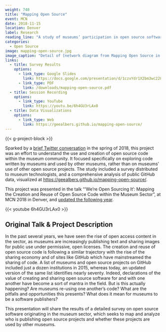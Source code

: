```yaml
---
weight: 740
title: "Mapping Open Source"
event: MCN
date: 2018-11-15
location: Denver
label: Research
reading_line: "A study of museums’ participation in open source software development"
categories:
  - Open Source
image: mapping-open-source.jpg
image_caption: "Detail of [network diagram from Mapping Open Source in Museums](https://geealbers.github.io/mapping-open-source/network/) website."
links:
  - title: Survey Results
    options:
      - link_type: Google Slides
        link: https://docs.google.com/presentation/d/1czvYdr1X2bm3wc228hMhTLhBZfL9B3b34Lv1P9p9L3w/edit?usp=sharing
      - link_type: PDF
        link: /downloads/mapping-open-source.pdf
  - title: Session Recording
    options:
      - link_type: YouTube
        link: https://youtu.be/6h4GU3rLAx0
  - title: Data Visualizations
    options:
      - link_type: Web
        link: https://geealbers.github.io/mapping-open-source/
---
```


{{< g-project-block >}}

Sparked by a [brief Twitter conversation](https://twitter.com/danamuses/status/987411673496498177) in the spring of 2018, this project was an effort to understand the use and creation of open source code within the museum community. It focused specifically on exploring code written by museums and used by other museums, rather than on museums’ use of other open source projects. The study included a survey distributed to museum technologists, and a comprehensive analysis of public GitHub data, visualized at https://geealbers.github.io/mapping-open-source/.

This project was presented in the talk “‘We’re Open Sourcing It’: Mapping the Creation and Reuse of Open Source Code within the Museum Sector”, at MCN 2018 in Denver, and [updated the following year](/making-more-of-open-source/).

{{< youtube 6h4GU3rLAx0 >}}

## Original Talk & Project Description

In the past several years, we have seen the rise of open access content in the sector, as museums are increasingly publishing text and sharing images for public use under permissive, open licenses. The creation and reuse of open source code is following a similar trajectory with the rise of the sharing economy and of sites like GitHub which have mainstreamed the sharing of code. A list of museums and open source projects on GitHub included just a dozen institutions in 2015, whereas today, an updated version of the same list identifies nearly seventy. Indeed, declarations of the value of creating and sharing open source software for and with one another have become a sort of mantra in the field. But is this actually happening? Are museums re-using one another’s code? What are the pitfalls and opportunities this presents? What does it mean for museums to be a software publishers?

This presentation will share the results of a detailed survey on open source software originating in the museum sector, which seeks to map and analyze who is publishing open source projects and whether these projects are used by other museums. 
